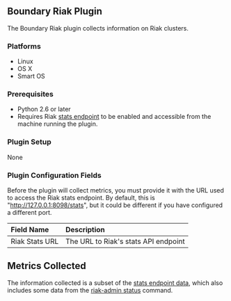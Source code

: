 Boundary Riak Plugin
--------------------

The Boundary Riak plugin collects information on Riak clusters.

### Platforms
- Linux
- OS X
- Smart OS

### Prerequisites
- Python 2.6 or later
- Requires Riak [stats endpoint](http://docs.basho.com/riak/latest/dev/references/http/status/) to be enabled and accessible from the machine running the plugin.

### Plugin Setup

None


### Plugin Configuration Fields

Before the plugin will collect metrics, you must provide it with the URL used to access the Riak stats endpoint.  By default, this is "http://127.0.0.1:8098/stats", but it could be different if you have configured a different port.

|Field Name    |Description                         |
|:-------------|:-----------------------------------|
|Riak Stats URL|The URL to Riak's stats API endpoint|

## Metrics Collected

The information collected is a subset of the [stats endpoint data](http://docs.basho.com/riak/latest/dev/references/http/status/), which also includes some data from the [riak-admin status](http://docs.basho.com/riak/latest/ops/running/nodes/inspecting/) command.


